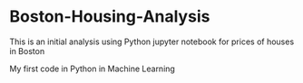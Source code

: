 # Boston-Housing-Analysis

This is an initial analysis using Python jupyter notebook for prices of houses in Boston

My first code in Python in Machine Learning
